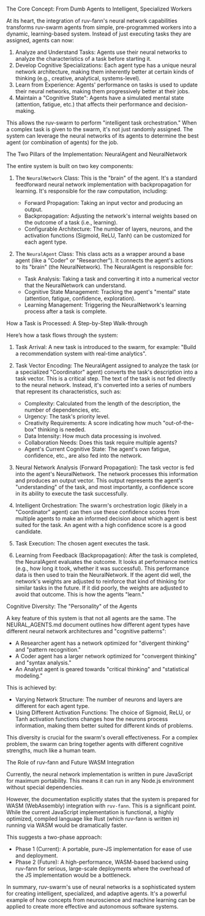   The Core Concept: From Dumb Agents to Intelligent, Specialized Workers


  At its heart, the integration of ruv-fann's neural network
  capabilities transforms ruv-swarm agents from simple, pre-programmed
  workers into a dynamic, learning-based system. Instead of just
  executing tasks they are assigned, agents can now:


   1. Analyze and Understand Tasks: Agents use their neural networks to
      analyze the characteristics of a task before starting it.
   2. Develop Cognitive Specializations: Each agent type has a unique
      neural network architecture, making them inherently better at certain
       kinds of thinking (e.g., creative, analytical, systems-level).
   3. Learn from Experience: Agents' performance on tasks is used to update
       their neural networks, making them progressively better at their
      jobs.
   4. Maintain a "Cognitive State": Agents have a simulated mental state
      (attention, fatigue, etc.) that affects their performance and
      decision-making.


  This allows the ruv-swarm to perform "intelligent task orchestration."
   When a complex task is given to the swarm, it's not just randomly
  assigned. The system can leverage the neural networks of its agents to
   determine the best agent (or combination of agents) for the job.

  The Two Pillars of the Implementation: NeuralAgent and NeuralNetwork

  The entire system is built on two key components:


   1. The `NeuralNetwork` Class: This is the "brain" of the agent. It's a
      standard feedforward neural network implementation with
      backpropagation for learning. It's responsible for the raw
      computation, including:
       * Forward Propagation: Taking an input vector and producing an
         output.
       * Backpropagation: Adjusting the network's internal weights based
         on the outcome of a task (i.e., learning).
       * Configurable Architecture: The number of layers, neurons, and the
          activation functions (Sigmoid, ReLU, Tanh) can be customized for
          each agent type.


   2. The `NeuralAgent` Class: This class acts as a wrapper around a base
      agent (like a "Coder" or "Researcher"). It connects the agent's
      actions to its "brain" (the NeuralNetwork). The NeuralAgent is
      responsible for:
       * Task Analysis: Taking a task and converting it into a numerical
         vector that the NeuralNetwork can understand.
       * Cognitive State Management: Tracking the agent's "mental" state
         (attention, fatigue, confidence, exploration).
       * Learning Management: Triggering the NeuralNetwork's learning
         process after a task is complete.

  How a Task is Processed: A Step-by-Step Walk-through

  Here’s how a task flows through the system:


   1. Task Arrival: A new task is introduced to the swarm, for example:
      "Build a recommendation system with real-time analytics".


   2. Task Vector Encoding: The NeuralAgent assigned to analyze the task
      (or a specialized "Coordinator" agent) converts the task's
      description into a task vector. This is a critical step. The text of
      the task is not fed directly to the neural network. Instead, it's
      converted into a series of numbers that represent its
      characteristics, such as:
       * Complexity: Calculated from the length of the description, the
         number of dependencies, etc.
       * Urgency: The task's priority level.
       * Creativity Requirements: A score indicating how much
         "out-of-the-box" thinking is needed.
       * Data Intensity: How much data processing is involved.
       * Collaboration Needs: Does this task require multiple agents?
       * Agent's Current Cognitive State: The agent's own fatigue,
         confidence, etc., are also fed into the network.


   3. Neural Network Analysis (Forward Propagation): The task vector is fed
       into the agent's NeuralNetwork. The network processes this
      information and produces an output vector. This output represents the
       agent's "understanding" of the task, and most importantly, a
      confidence score in its ability to execute the task successfully.


   4. Intelligent Orchestration: The swarm's orchestration logic (likely in
       a "Coordinator" agent) can then use these confidence scores from
      multiple agents to make an informed decision about which agent is
      best suited for the task. An agent with a high confidence score is a
      good candidate.

   5. Task Execution: The chosen agent executes the task.


   6. Learning from Feedback (Backpropagation): After the task is
      completed, the NeuralAgent evaluates the outcome. It looks at
      performance metrics (e.g., how long it took, whether it was
      successful). This performance data is then used to train the
      NeuralNetwork. If the agent did well, the network's weights are
      adjusted to reinforce that kind of thinking for similar tasks in the
      future. If it did poorly, the weights are adjusted to avoid that
      outcome. This is how the agents "learn."

  Cognitive Diversity: The "Personality" of the Agents

  A key feature of this system is that not all agents are the same. The
  NEURAL_AGENTS.md document outlines how different agent types have
  different neural network architectures and "cognitive patterns":


   * A Researcher agent has a network optimized for "divergent thinking"
     and "pattern recognition."
   * A Coder agent has a larger network optimized for "convergent
     thinking" and "syntax analysis."
   * An Analyst agent is geared towards "critical thinking" and
     "statistical modeling."


  This is achieved by:


   * Varying Network Structure: The number of neurons and layers are
     different for each agent type.
   * Using Different Activation Functions: The choice of Sigmoid, ReLU, or
      Tanh activation functions changes how the neurons process
     information, making them better suited for different kinds of
     problems.

  This diversity is crucial for the swarm's overall effectiveness. For a
  complex problem, the swarm can bring together agents with different
  cognitive strengths, much like a human team.

  The Role of ruv-fann and Future WASM Integration


  Currently, the neural network implementation is written in pure
  JavaScript for maximum portability. This means it can run in any
  Node.js environment without special dependencies.


  However, the documentation explicitly states that the system is
  prepared for WASM (WebAssembly) integration with `ruv-fann`. This is a
   significant point. While the current JavaScript implementation is
  functional, a highly optimized, compiled language like Rust (which
  ruv-fann is written in) running via WASM would be dramatically faster.

  This suggests a two-phase approach:


   * Phase 1 (Current): A portable, pure-JS implementation for ease of use
      and deployment.
   * Phase 2 (Future): A high-performance, WASM-based backend using
     ruv-fann for serious, large-scale deployments where the overhead of
     the JS implementation would be a bottleneck.


  In summary, ruv-swarm's use of neural networks is a sophisticated
  system for creating intelligent, specialized, and adaptive agents.
  It's a powerful example of how concepts from neuroscience and machine
  learning can be applied to create more effective and autonomous
  software systems.

